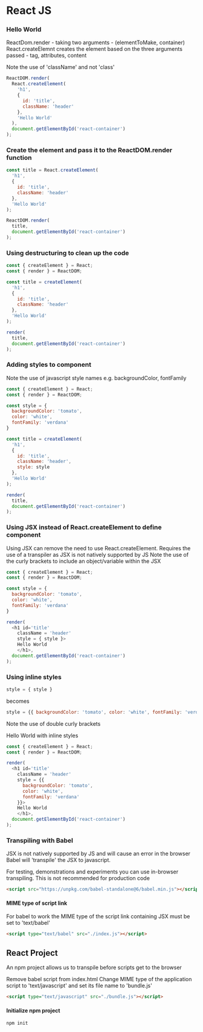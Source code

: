# React JS

### Hello World

ReactDom.render - taking two arguments - (elementToMake, container)
React.createElemnt creates the element based on the three arguments passed - tag, attributes, content

Note the use of 'className' and not 'class'

```javascript
ReactDOM.render(
  React.createElement(
    'h1',
    {
      id: 'title',
      className: 'header'
    },
    'Hello World'
  ),
  document.getElementById('react-container')
);
```

### Create the element and pass it to the ReactDOM.render function


```javascript
const title = React.createElement(
  'h1',
  {
    id: 'title',
    className: 'header'
  },
  'Hello World'
);

ReactDOM.render(
  title,
  document.getElementById('react-container')
);
```

### Using destructuring to clean up the code

```javascript
const { createElement } = React;
const { render } = ReactDOM;

const title = createElement(
  'h1',
  {
    id: 'title',
    className: 'header'
  },
  'Hello World'
);

render(
  title,
  document.getElementById('react-container')
);
```

### Adding styles to component

Note the use of javascript style names e.g. backgroundColor, fontFamily

```javascript
const { createElement } = React;
const { render } = ReactDOM;

const style = {
  backgroundColor: 'tomato',
  color: 'white',
  fontFamily: 'verdana'
}

const title = createElement(
  'h1',
  {
    id: 'title',
    className: 'header',
    style: style
  },
  'Hello World'
);

render(
  title,
  document.getElementById('react-container')
);
```

### Using JSX instead of React.createElement to define component

Using JSX can remove the need to use React.createElement.
Requires the use of a transpiler as JSX is not natively supported by JS
Note the use of the curly brackets to include an object/variable within
the JSX


```javascript
const { createElement } = React;
const { render } = ReactDOM;

const style = {
  backgroundColor: 'tomato',
  color: 'white',
  fontFamily: 'verdana'
}

render(
  <h1 id='title'
    className = 'header'
    style = { style }>
    Hello World
    </h1>,
  document.getElementById('react-container')
);
```

### Using inline styles

```javascript
style = { style }
```

becomes

```javascript
style = {{ backgroundColor: 'tomato', color: 'white', fontFamily: 'verdana'}}
```

Note the use of double curly brackets

Hello World with inline styles

```javascript
const { createElement } = React;
const { render } = ReactDOM;

render(
  <h1 id='title'
    className = 'header'
    style = {{
      backgroundColor: 'tomato',
      color: 'white',
      fontFamily: 'verdana'
    }}>
    Hello World
    </h1>,
  document.getElementById('react-container')
);
```

### Transpiling with Babel

JSX is not natively supported by JS and will cause an error in the browser
Babel will 'transpile' the JSX to javascript.

For testing, demonstrations and experiments you can use
in-browser transpiling. This is not recommended for production code

```html
<script src="https://unpkg.com/babel-standalone@6/babel.min.js"></script>
```

#### MIME type of script link

For babel to work the MIME type of the script link containing JSX
must be set to 'text/babel'

```html
<script type="text/babel" src="./index.js"></script>
```


## React Project

An npm project allows us to transpile before scripts get to the browser

Remove babel script from index.html
Change MIME type of the application script to 'text/javascript'
and set its file name to 'bundle.js'

```html
<script type="text/javascript" src="./bundle.js"></script>
```

#### Initialize npm project

```console
npm init
```
